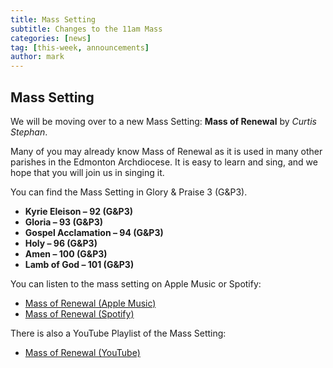 ```yaml
---
title: Mass Setting 
subtitle: Changes to the 11am Mass
categories: [news]
tag: [this-week, announcements]
author: mark
---
```


## Mass Setting

We will be moving over to a new Mass Setting: **Mass of Renewal** by _Curtis Stephan_.

Many of you may already know Mass of Renewal as it is used in many other parishes in the Edmonton Archdiocese.
It is easy to learn and sing, and we hope that you will join us in singing it.

You can find the Mass Setting in Glory & Praise 3 (G&P3).

- **Kyrie Eleison – 92 (G&P3)**
- **Gloria – 93 (G&P3)**
- **Gospel Acclamation – 94 (G&P3)**
- **Holy – 96 (G&P3)**
- **Amen – 100 (G&P3)**
- **Lamb of God – 101 (G&P3)**

You can listen to the mass setting on Apple Music or Spotify:

- [Mass of Renewal \(Apple Music\)](https://music.apple.com/ca/album/choose-christ-2020-mass-of-renewal/1485647315)
- [Mass of Renewal \(Spotify\)](https://open.spotify.com/album/71iw9ntAdzULMMCef7U7V6)

There is also a YouTube Playlist of the Mass Setting:

- [Mass of Renewal \(YouTube\)](https://www.youtube.com/playlist?list=PLfQebkBZFuCuGGmqAnKxDXl0wAEwIIUkO)
